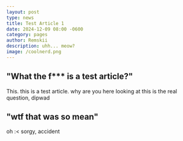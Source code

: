 ```yaml
---
layout: post
type: news
title: Test Article 1
date: 2024-12-09 08:00 -0600
category: pages
author: Remskii
description: uhh... meow?
image: /coolnerd.png
---
```


## "What the f*** is a test article?"

This. this is a test article. why are you here looking at this is the real question, dipwad

## "wtf that was so mean"

oh :< sorgy, accident

